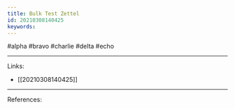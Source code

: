 ```yaml
---
title: Bulk Test Zettel
id: 20210308140425
keywords:
---
```

#alpha #bravo #charlie #delta #echo

---
Links:

- [[20210308140425]]

---
References:
